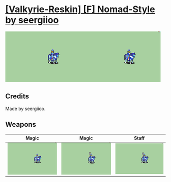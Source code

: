 # [\[Valkyrie-Reskin\] \[F\] Nomad-Style by seergiioo](./)
 

<img src="./6.%20Magic/Magic_000.png" alt="[Valkyrie-Reskin] [F] Nomad-Style by seergiioo standing" />

## Credits

Made by seergiioo.

## Weapons
 

|Magic |Magic |Staff |
|  :---: | :---: | :---: |
| <img alt="Magic animation" src="./6.%20Magic/Magic.gif" /> | <img alt="Magic animation" src="./6.%20Magic%20(Staff)/Magic.gif" /> | <img alt="Staff animation" src="./7.%20Staff/Staff.gif" /> |
